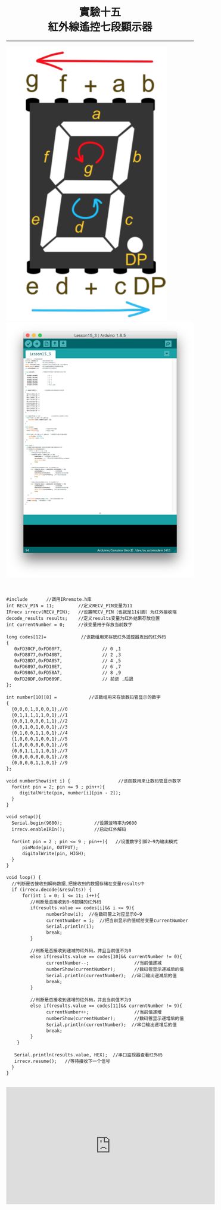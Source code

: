 <center>
<H1> 實驗十五</br>
紅外線遙控七段顯示器</br>
</h1>
</center>

---


<img src="https://github.com/cow2166/gitbo/blob/master/re/%E8%9E%A2%E5%B9%95%E5%BF%AB%E7%85%A7%202018-05-01%20%E4%B8%8B%E5%8D%8810.17.39.png?raw=true" alt="程式" title="程式">

<img src="https://github.com/cow2166/gitbo/blob/master/re/%E8%9E%A2%E5%B9%95%E5%BF%AB%E7%85%A7%202018-05-01%20%E4%B8%8B%E5%8D%8810.20.04.png?raw=true" alt="程式" title="程式">


<pre><code>
 
#include <IRremote.h>      //调用IRremote.h库
int RECV_PIN = 11;         //定义RECV_PIN变量为11
IRrecv irrecv(RECV_PIN);   //设置RECV_PIN（也就是11引脚）为红外接收端
decode_results results;    //定义results变量为红外结果存放位置
int currentNumber = 0;     //该变量用于存放当前数字

long codes[12]=             //该数组用来存放红外遥控器发出的红外码
{
   0xFD30CF,0xFD08F7,               // 0 ,1
   0xFD8877,0xFD48B7,               // 2 ,3
   0xFD28D7,0xFDA857,               // 4 ,5
   0xFD6897,0xFD18E7,               // 6 ,7
   0xFD9867,0xFD58A7,               // 8 ,9
   0xFD20DF,0xFD609F,               // 前进 ,后退
};

int number[10][8] =            //该数组用来存放数码管显示的数字
{
  {0,0,0,1,0,0,0,1},//0
  {0,1,1,1,1,1,0,1},//1
  {0,0,1,0,0,0,1,1},//2
  {0,0,1,0,1,0,0,1},//3
  {0,1,0,0,1,1,0,1},//4
  {1,0,0,0,1,0,0,1},//5
  {1,0,0,0,0,0,0,1},//6
  {0,0,1,1,1,1,0,1},//7
  {0,0,0,0,0,0,0,1},//8
  {0,0,0,0,1,1,0,1} //9
};

void numberShow(int i) {                  //该函数用来让数码管显示数字
  for(int pin = 2; pin <= 9 ; pin++){
     digitalWrite(pin, number[i][pin - 2]);
  }
}

void setup(){
  Serial.begin(9600);            //设置波特率为9600
  irrecv.enableIRIn();           //启动红外解码
  
  for(int pin = 2 ; pin <= 9 ; pin++){   //设置数字引脚2~9为输出模式
      pinMode(pin, OUTPUT);
      digitalWrite(pin, HIGH);
  }
}

void loop() {
  //判断是否接收到解码数据,把接收到的数据存储在变量results中
  if (irrecv.decode(&results)) {
      for(int i = 0; i <= 11; i++){
         //判断是否接收到0~9按键的红外码
         if(results.value == codes[i]&& i <= 9){
               numberShow(i);  //在数码管上对应显示0~9
               currentNumber = i;  //把当前显示的值赋给变量currentNumber
               Serial.println(i);
               break;        
         }
         
         //判断是否接收到递减的红外码，并且当前值不为0
         else if(results.value == codes[10]&& currentNumber != 0){
               currentNumber--;                 //当前值递减
               numberShow(currentNumber);       //数码管显示递减后的值
               Serial.println(currentNumber);  //串口输出递减后的值
               break;        
         }
         
         //判断是否接收到递增的红外码，并且当前值不为9
         else if(results.value == codes[11]&& currentNumber != 9){
               currentNumber++;                 //当前值递增
               numberShow(currentNumber);       //数码管显示递增后的值
               Serial.println(currentNumber);  //串口输出递增后的值
               break;            
         }
    } 
    
   Serial.println(results.value, HEX);  //串口监视器查看红外码
   irrecv.resume();   //等待接收下一个信号 
  }
}

</code></pre>

<iframe width="560" height="315" src="https://www.youtube.com/embed/O8L2SVGJ5GI" frameborder="0" allow="autoplay; encrypted-media" allowfullscreen></iframe>


